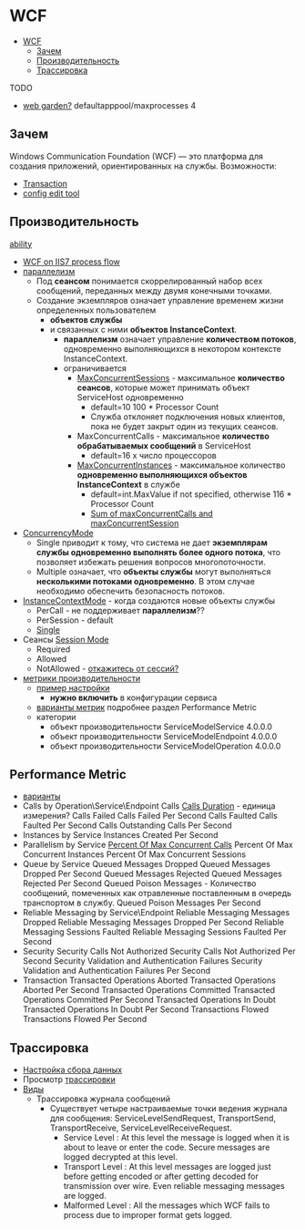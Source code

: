 # WCF

- [WCF](#wcf)
  - [Зачем](#зачем)
  - [Производительность](#производительность)
  - [Трассировка](#трассировка)

TODO

- [web garden?](https://iis-blogs.azurewebsites.net/chrisad/1342059) defaultapppool/maxprocesses 4

## Зачем

Windows Communication Foundation (WCF) — это платформа для создания приложений, ориентированных на службы.
Возможности:

- [Transaction](https://www.c-sharpcorner.com/uploadfile/shivprasadk/wcf-faq-part-5-transactions/)
- [config edit tool](https://learn.microsoft.com/ru-ru/dotnet/framework/wcf/configuration-editor-tool-svcconfigeditor-exe)

## Производительность

[ability](../../arch/ability/performance.md)

- [WCF on IIS7 process flow](https://krishnansrinivasan.wordpress.com/2014/08/18/throttling-wcf-services-on-iis7/)
- [параллелизм](https://learn.microsoft.com/ru-ru/dotnet/framework/wcf/feature-details/sessions-instancing-and-concurrency)
  - Под __сеансом__ понимается скоррелированный набор всех сообщений, переданных между двумя конечными точками.
  - Создание экземпляров означает управление временем жизни определенных пользователем
    - __объектов службы__
    - и связанных с ними __объектов InstanceContext__.
      - __параллелизм__ означает управление __количеством потоков__, одновременно выполняющихся в некотором контексте InstanceContext.
      - ограничивается
        - [MaxConcurrentSessions](https://learn.microsoft.com/ru-ru/dotnet/framework/wcf/wcf-troubleshooting-quickstart#my-service-starts-to-reject-new-clients-after-about-10-clients-are-interacting-with-it-what-is-happening) - максимальное __количество сеансов__, которые может принимать объект ServiceHost одновременно          
          - default=10 100 * Processor Count
          - Служба отклоняет подключения новых клиентов, пока не будет закрыт один из текущих сеансов.
        - MaxConcurrentCalls - максимальное __количество обрабатываемых сообщений__ в ServiceHost
          - default=16 х число процессоров               
        - [MaxConcurrentInstances](https://learn.microsoft.com/ru-ru/dotnet/api/system.servicemodel.description.servicethrottlingbehavior.maxconcurrentinstances?view=netframework-4.8.1) - максимальное количество __одновременно выполняющихся объектов InstanceContext__ в службе
          - default=int.MaxValue if not specified, otherwise 116 * Processor Count
          - [Sum of maxConcurrentCalls and maxConcurrentSession](https://codewala.net/2014/10/14/simple-steps-scale-up-wcf-drastically/)
- [ConcurrencyMode](https://learn.microsoft.com/ru-ru/dotnet/api/system.servicemodel.servicebehaviorattribute.concurrencymode?view=netframework-4.8.1&source=recommendations)
  - Single приводит к тому, что система не дает __экземплярам службы одновременно выполнять более одного потока__, что позволяет избежать решения вопросов многопоточности.
  - Multiple означает, что __объекты службы__ могут выполняться __несколькими потоками одновременно__. В этом случае необходимо обеспечить безопасность потоков.
- [InstanceContextMode](https://learn.microsoft.com/ru-ru/dotnet/api/system.servicemodel.servicebehaviorattribute.instancecontextmode?view=netframework-4.8.1) - когда создаются новые объекты службы
  - PerCall - не поддерживает __параллелизм__??
  - PerSession - default
  - [Single](https://www.tutorialspoint.com/wcf/wcf_quick_guide.htm)
- Сеансы [Session Mode](https://learn.microsoft.com/ru-ru/dotnet/framework/wcf/using-sessions?source=recommendations)
  - Required
  - Allowed
  - NotAllowed - [откажитесь от сессий?](https://wcfnet.wordpress.com/2012/01/20/wcf-design-best-practice/)
- [метрики производительности](https://learn.microsoft.com/ru-ru/dotnet/framework/wcf/diagnostics/performance-counters/)
  - [пример настройки](https://www.codeproject.com/Articles/431917/WCF-Service-Performance-Monitoring-using-Perfmon)
    - __нужно включить__ в конфигурации сервиса  
  - [варианты метрик](https://codecoma.wordpress.com/2013/08/08/wcf-performance-counters-for-servicemodelservice-4-0-0-0/) подробнее раздел Performance Metric
  - категории  
    - объект производительности ServiceModelService 4.0.0.0
    - объект производительности ServiceModelEndpoint 4.0.0.0
    - объект производительности ServiceModelOperation 4.0.0.0

## Performance Metric

- [варианты](https://codecoma.wordpress.com/2013/08/08/wcf-performance-counters-for-servicemodelservice-4-0-0-0/)
- Calls by Operation\Service\Endpoint
  Calls
  [Calls Duration](https://learn.microsoft.com/en-us/dotnet/framework/wcf/diagnostics/performance-counters/calls-duration) - единица измерения?
  Calls Failed
  Calls Failed Per Second
  Calls Faulted
  Calls Faulted Per Second
  Calls Outstanding
  Calls Per Second
- Instances by Service
  Instances Created Per Second
- Parallelism by Service
  [Percent Of Max Concurrent Calls](https://learn.microsoft.com/en-us/dotnet/framework/wcf/diagnostics/performance-counters/percent-of-max-concurrent-calls)
  Percent Of Max Concurrent Instances
  Percent Of Max Concurrent Sessions
- Queue by Service
  Queued Messages Dropped
  Queued Messages Dropped Per Second
  Queued Messages Rejected
  Queued Messages Rejected Per Second
  Queued Poison Messages - Количество сообщений, помеченных как отравленные поставленным в очередь транспортом в службу.
  Queued Poison Messages Per Second
- Reliable Messaging by Service\Endpoint
  Reliable Messaging Messages Dropped
  Reliable Messaging Messages Dropped Per Second
  Reliable Messaging Sessions Faulted
  Reliable Messaging Sessions Faulted Per Second
- Security
  Security Calls Not Authorized
  Security Calls Not Authorized Per Second
  Security Validation and Authentication Failures
  Security Validation and Authentication Failures Per Second
- Transaction
  Transacted Operations Aborted
  Transacted Operations Aborted Per Second
  Transacted Operations Committed
  Transacted Operations Committed Per Second
  Transacted Operations In Doubt
  Transacted Operations In Doubt Per Second
  Transactions Flowed
  Transactions Flowed Per Second

## Трассировка

- [Настройка сбора данных](https://learn.microsoft.com/ru-ru/dotnet/framework/wcf/diagnostics/tracing/configuring-tracing)
- Просмотр [трассировки](https://learn.microsoft.com/ru-ru/dotnet/framework/wcf/service-trace-viewer-tool-svctraceviewer-exe)
- [Виды](https://learn.microsoft.com/ru-ru/dotnet/framework/wcf/diagnostics/tracing/significant-traces)
  - Трассировка журнала сообщений
    - Существует четыре настраиваемые точки ведения журнала для сообщения: ServiceLevelSendRequest, TransportSend, TransportReceive, ServiceLevelReceiveRequest.
      - Service Level : At this level the message is logged when it is about to leave or enter the code. Secure messages are logged decrypted at this level.
      - Transport Level : At this level messages are logged just before getting encoded or after getting decoded for transmission over wire. Even reliable messaging messages are logged.
      - Malformed Level : All the messages which WCF fails to process due to improper format gets logged.